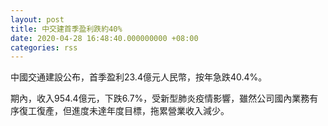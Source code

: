 ```yaml
---
layout: post
title: 中交建首季盈利跌約40%
date: 2020-04-28 16:48:40.000000000 +08:00
categories: rss
---
```


中國交通建設公布，首季盈利23.4億元人民幣，按年急跌40.4%。

期內，收入954.4億元，下跌6.7%，受新型肺炎疫情影響，雖然公司國內業務有序復工復產，但進度未達年度目標，拖累營業收入減少。

